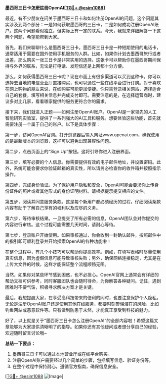 **墨西哥三日卡怎麽註冊OpenAI[[TG💪+ @esim1088](https://t.me/s/esim1088)]**

最近，有不少朋友在问关于墨西哥三日卡和如何注册OpenAI的问题。这个问题其实涉及到两个部分：一是如何获取墨西哥的三日卡，二是如何成功注册OpenAI账户。这两个问题看似独立，但实际上有一定的联系。今天，我就来详细解答一下这两个问题，希望能帮到大家。

首先，我们来聊聊什么是墨西哥三日卡。墨西哥三日卡是一种短期使用的电话卡，通常适用于需要在国外使用手机服务的人群。比如，如果你计划去墨西哥旅行或者出差，那么购买一张三日卡是非常实用的选择。这张卡可以帮助你在墨西哥期间保持与外界的联系，无论是打电话、发短信还是上网都十分方便。

那么，如何获得墨西哥三日卡呢？现在市面上有很多渠道可以买到这种卡。你可以选择去当地的电信营业厅直接购买，也可以通过一些在线平台进行订购。对于喜欢在网上购物的朋友来说，在线购买可能更加便捷。你只需登录相关网站，选择适合自己的套餐，填写相关信息并完成支付即可。需要注意的是，在选择运营商时，建议多对比几家，看看哪家提供的服务更符合你的需求。

接下来，我们就进入正题——如何注册OpenAI账户。OpenAI是一家领先的人工智能研究实验室，提供了一系列强大的AI工具和服务。想要体验这些功能，首先就需要注册一个属于自己的账户。以下是具体步骤：

第一步，访问OpenAI官网。打开浏览器后输入网址www.openai.com，确保使用的是最新版本的浏览器，这样可以避免出现兼容性问题。

第二步，点击页面上的“Sign Up”按钮。这将引导你进入注册界面。

第三步，填写必要的个人信息。你需要提供有效的电子邮件地址，并设置密码。此外，系统可能会要求你验证邮箱的真实性，所以请务必检查你的收件箱并按照指示操作。

第四步，完成身份验证。为了保护用户隐私和安全，OpenAI可能会要求你上传身份证件的照片或者其他形式的身份证明材料。请根据提示提交相应的文件。

第五步，阅读并同意服务条款。这是每个新用户都必须经历的过程，仔细阅读条款内容有助于了解自己享有的权利以及应尽的义务。

第六步，等待审核结果。一旦提交了所有必需的信息，OpenAI团队会对你提交的内容进行审核。这个过程可能需要几天时间，请耐心等待。

第七步，登录账户开始使用。如果审核通过，你会收到一封确认邮件，按照邮件中的指引即可顺利登录并开始探索OpenAI的各种功能啦！

在整个过程中，有几个小技巧可以帮助你提高效率。例如，在填写表格时尽量使用真实信息，因为虚假信息可能导致审核失败；另外，确保网络连接稳定，尤其是在上传大文件的时候，这样才能保证整个流程顺畅无阻。

当然，如果你对某些环节感到困惑，也不必担心。OpenAI官网上通常会有详细的帮助文档可供参考，同时客服团队也会随时待命，为你解答各种疑问。记住，遇到困难时不要气馁，积极寻求解决方案才是关键。

最后，我想提醒大家，在享受高科技带来的便利的同时，也要注意保护个人隐私。无论是注册OpenAI账户还是使用其他在线服务，都要时刻警惕潜在的风险，比如钓鱼网站或恶意软件等。只有做到防患于未然，才能真正享受到科技的魅力。

好了，以上就是关于“墨西哥三日卡怎么注册OpenAI”的全部内容啦！希望这篇文章能够为大家提供清晰明了的指导。如果你还有其他疑问或者想分享自己的经验，欢迎随时留言讨论哦~

**总结一下要点：**
1. 墨西哥三日卡可以通过本地营业厅或在线平台购买。
2. 注册OpenAI账户需要经过几个简单的步骤，包括填写信息、验证身份等。
3. 在整个过程中保持耐心，遵循官方指南，确保信息安全。

[[TG💪+ @esim1088](https://t.me/s/esim1088) ![Image](https://i.postimg.cc/4NQfJmqS/Snipaste-2025-05-13-00-14-12.png)]